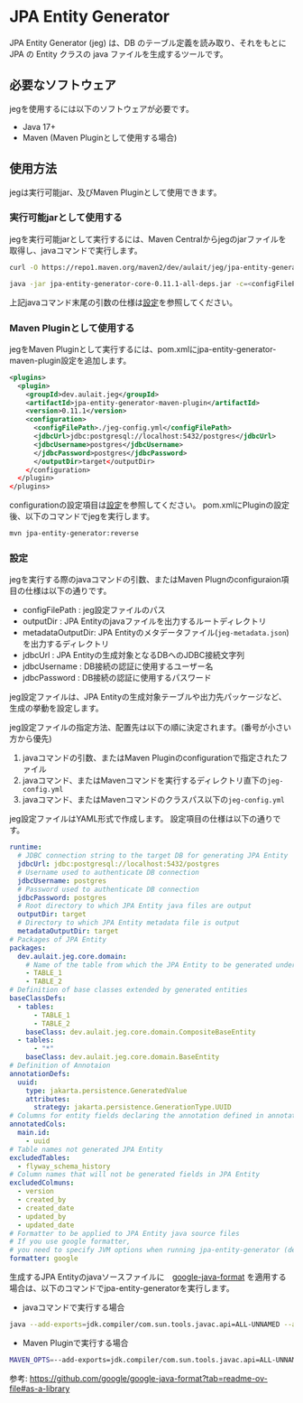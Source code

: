 # JPA Entity Generator

JPA Entity Generator (jeg) は、DB のテーブル定義を読み取り、それをもとに JPA の Entity クラスの java ファイルを生成するツールです。

## 必要なソフトウェア

jegを使用するには以下のソフトウェアが必要です。

- Java 17+
- Maven (Maven Pluginとして使用する場合)

## 使用方法

jegは実行可能jar、及びMaven Pluginとして使用できます。

### 実行可能jarとして使用する

jegを実行可能jarとして実行するには、Maven Centralからjegのjarファイルを取得し、javaコマンドで実行します。

```sh
curl -O https://repo1.maven.org/maven2/dev/aulait/jeg/jpa-entity-generator-core/0.11.1/jpa-entity-generator-core-0.11.1-all-deps.jar

java -jar jpa-entity-generator-core-0.11.1-all-deps.jar -c=<configFilePath> -o=<outputDir> --jdbc-url=<jdbcUrl> --jdbc-username=<jdbcUsername> --jdbc-password=<jdbcPassword>
```

上記javaコマンド末尾の引数の仕様は[設定](#jeg-config)を参照してください。

### Maven Pluginとして使用する

jegをMaven Pluginとして実行するには、pom.xmlにjpa-entity-generator-maven-plugin設定を追加します。

```xml
<plugins>
  <plugin>
    <groupId>dev.aulait.jeg</groupId>
    <artifactId>jpa-entity-generator-maven-plugin</artifactId>
    <version>0.11.1</version>
    <configuration>
      <configFilePath>./jeg-config.yml</configFilePath>
      <jdbcUrl>jdbc:postgresql://localhost:5432/postgres</jdbcUrl>
      <jdbcUsername>postgres</jdbcUsername>
      </jdbcPassword>postgres</jdbcPassword>
      </outputDir>target</outputDir>
    </configuration>
  </plugin>
</plugins>
```

configurationの設定項目は[設定](#jeg-config)を参照してください。
pom.xmlにPluginの設定後、以下のコマンドでjegを実行します。

```sh
mvn jpa-entity-generator:reverse
```


### 設定
<a name="jeg-config"></a>

jegを実行する際のjavaコマンドの引数、またはMaven Plugnのconfiguraion項目の仕様は以下の通りです。

- configFilePath : jeg設定ファイルのパス
- outputDir : JPA Entityのjavaファイルを出力するルートディレクトリ
- metadataOutputDir: JPA Entityのメタデータファイル(`jeg-metadata.json`)を出力するディレクトリ
- jdbcUrl : JPA Entityの生成対象となるDBへのJDBC接続文字列
- jdbcUsername : DB接続の認証に使用するユーザー名
- jdbcPassword : DB接続の認証に使用するパスワード

jeg設定ファイルは、JPA Entityの生成対象テーブルや出力先パッケージなど、生成の挙動を設定します。

jeg設定ファイルの指定方法、配置先は以下の順に決定されます。(番号が小さい方から優先)

1. javaコマンドの引数、またはMaven Pluginのconfigurationで指定されたファイル
2. javaコマンド、またはMavenコマンドを実行するディレクトリ直下の`jeg-config.yml`
3. javaコマンド、またはMavenコマンドのクラスパス以下の`jeg-config.yml`

jeg設定ファイルはYAML形式で作成します。
設定項目の仕様は以下の通りです。

```yml
runtime:
  # JDBC connection string to the target DB for generating JPA Entity
  jdbcUrl: jdbc:postgresql://localhost:5432/postgres
  # Username used to authenticate DB connection
  jdbcUsername: postgres
  # Password used to authenticate DB connection
  jdbcPassword: postgres
  # Root directory to which JPA Entity java files are output
  outputDir: target
  # Directory to which JPA Entity metadata file is output
  metadataOutputDir: target
# Packages of JPA Entity
packages:
  dev.aulait.jeg.core.domain:
    # Name of the table from which the JPA Entity to be generated under the package
    - TABLE_1
    - TABLE_2
# Definition of base classes extended by generated entities
baseClassDefs:
  - tables:
      - TABLE_1
      - TABLE_2
    baseClass: dev.aulait.jeg.core.domain.CompositeBaseEntity
  - tables:
      - "*"
    baseClass: dev.aulait.jeg.core.domain.BaseEntity
# Definition of Annotaion
annotationDefs:
  uuid:
    type: jakarta.persistence.GeneratedValue
    attributes:
      strategy: jakarta.persistence.GenerationType.UUID
# Columns for entity fields declaring the annotation defined in annotationDefs
annotatedCols:
  main.id:
    - uuid
# Table names not generated JPA Entity
excludedTables:
  - flyway_schema_history
# Column names that will not be generated fields in JPA Entity
excludedColmuns:
  - version
  - created_by
  - created_date
  - updated_by
  - updated_date
# Formatter to be applied to JPA Entity java source files
# If you use google formatter,
# you need to specify JVM options when running jpa-entity-generator (described below)
formatter: google
```

生成するJPA Entityのjavaソースファイルに　[google-java-format](https://github.com/google/google-java-format) を適用する場合は、以下のコマンドでjpa-entity-generatorを実行します。

- javaコマンドで実行する場合

```sh
java --add-exports=jdk.compiler/com.sun.tools.javac.api=ALL-UNNAMED --add-exports=jdk.compiler/com.sun.tools.javac.code=ALL-UNNAMED --add-exports=jdk.compiler/com.sun.tools.javac.file=ALL-UNNAMED --add-exports=jdk.compiler/com.sun.tools.javac.parser=ALL-UNNAMED --add-exports=jdk.compiler/com.sun.tools.javac.tree=ALL-UNNAMED --add-exports=jdk.compiler/com.sun.tools.javac.util=ALL-UNNAMED -jar jpa-entity-generator-core-0.11.1-all-deps.jar 
```

- Maven Pluginで実行する場合

```sh
MAVEN_OPTS=--add-exports=jdk.compiler/com.sun.tools.javac.api=ALL-UNNAMED --add-exports=jdk.compiler/com.sun.tools.javac.code=ALL-UNNAMED --add-exports=jdk.compiler/com.sun.tools.javac.file=ALL-UNNAMED --add-exports=jdk.compiler/com.sun.tools.javac.parser=ALL-UNNAMED --add-exports=jdk.compiler/com.sun.tools.javac.tree=ALL-UNNAMED --add-exports=jdk.compiler/com.sun.tools.javac.util=ALL-UNNAMED
```


参考: https://github.com/google/google-java-format?tab=readme-ov-file#as-a-library
